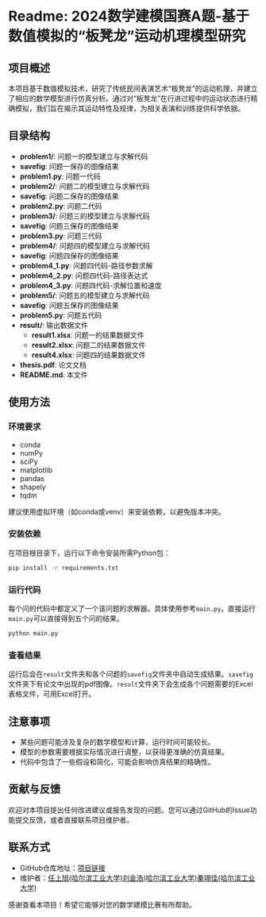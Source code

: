 # Readme: 2024数学建模国赛A题-基于数值模拟的“板凳龙”运动机理模型研究

## 项目概述

本项目基于数值模拟技术，研究了传统民间表演艺术“板凳龙”的运动机理，并建立了相应的数学模型进行仿真分析。通过对“板凳龙”在行进过程中的运动状态进行精确模拟，我们旨在揭示其运动特性及规律，为相关表演和训练提供科学依据。

## 目录结构

- **problem1/**: 问题一的模型建立与求解代码
 - **savefig**: 问题一保存的图像结果
 - **problem1.py**: 问题一代码
- **problem2/**: 问题二的模型建立与求解代码
 - **savefig**: 问题二保存的图像结果
 - **problem2.py**: 问题二代码
- **problem3/**: 问题三的模型建立与求解代码
 - **savefig**: 问题三保存的图像结果
 - **problem3.py**: 问题三代码
- **problem4/**: 问题四的模型建立与求解代码
 - **savefig**: 问题四保存的图像结果
 - **problem4_1.py**: 问题四代码-路径参数求解
 - **problem4_2.py**: 问题四代码-路径表达式
 - **problem4_3.py**: 问题四代码-求解位置和速度
- **problem5/**: 问题五的模型建立与求解代码
 - **savefig**: 问题五保存的图像结果
 - **problem5.py**: 问题五代码
- **result/**: 输出数据文件
   - **result1.xlsx**: 问题一的结果数据文件
   - **result2.xlsx**: 问题二的结果数据文件
   - **result4.xlsx**: 问题四的结果数据文件
- **thesis.pdf**: 论文文档
- **README.md**: 本文件

## 使用方法

### 环境要求

- conda
- numPy
- sciPy
- matplotlib
- pandas
- shapely
- tqdm

建议使用虚拟环境（如conda或venv）来安装依赖，以避免版本冲突。

### 安装依赖

在项目根目录下，运行以下命令安装所需Python包：

```bash
pip install -r requirements.txt
```

### 运行代码

每个问的代码中都定义了一个该问题的求解器。具体使用参考`main.py`。直接运行`main.py`可以直接得到五个问的结果。

```bash
python main.py
```

### 查看结果

运行后会在`result`文件夹和各个问题的`savefig`文件夹中自动生成结果。`savefig`文件夹下有论文中出现的pdf图像。`result`文件夹下会生成各个问题需要的Excel表格文件，可用Excel打开。

## 注意事项

- 某些问题可能涉及复杂的数学模型和计算，运行时间可能较长。
- 模型的参数需要根据实际情况进行调整，以获得更准确的仿真结果。
- 代码中包含了一些假设和简化，可能会影响仿真结果的精确性。

## 贡献与反馈

欢迎对本项目提出任何改进建议或报告发现的问题。您可以通过GitHub的Issue功能提交反馈，或者直接联系项目维护者。

## 联系方式

- GitHub仓库地址：[项目链接](https://github.com/BrassWrench/CUMCM2024-A-202408007227)
- 维护者：[任上旭(哈尔滨工业大学)](https://github.com/BrassWrench)[刘金浩(哈尔滨工业大学)](https://github.com/FarzoneILIN)[秦翊佳(哈尔滨工业大学)](https://github.com/corinamedici)

感谢查看本项目！希望它能够对您的数学建模比赛有所帮助。
